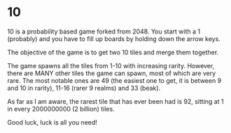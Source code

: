 # 10

10 is a probability based game forked from 2048. You start with a 1 (probably) and you have to fill up boards by holding down the arrow keys.

The objective of the game is to get two 10 tiles and merge them together.

The game spawns all the tiles from 1-10 with increasing rarity. However, there are MANY other tiles the game can spawn, most of which are very rare. The most notable ones are 49 (the easiest one to get, it is between 9 and 10 in rarity), 11-16 (rarer 9 realms) and 33 (beak).

As far as I am aware, the rarest tile that has ever been had is 92, sitting at 1 in every 2000000000 (2 billion) tiles.

Good luck, luck is all you need!
